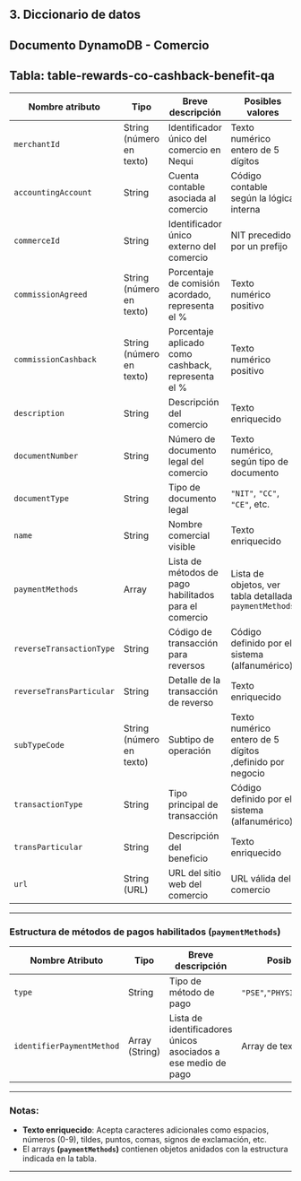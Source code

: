 ## 3. Diccionario de datos

## Documento DynamoDB - Comercio

## Tabla: table-rewards-co-cashback-benefit-qa

| **Nombre atributo**      | **Tipo**                 | **Breve descripción**                                 | **Posibles valores**                                     | **Ejemplo**                 |
| ------------------------ | ------------------------ | ----------------------------------------------------- | -------------------------------------------------------- | --------------------------- |
| `merchantId`             | String (número en texto) | Identificador único del comercio en Nequi             | Texto numérico entero de 5 dígitos                       | `"17088"`                   |
| `accountingAccount`      | String                   | Cuenta contable asociada al comercio                  | Código contable según la lógica interna                  | `"BD000002COP5PAGB"`        |
| `commerceId`             | String                   | Identificador único externo del comercio              | NIT precedido por un prefijo                             | `"NIT_900157926"`           |
| `commissionAgreed`       | String (número en texto) | Porcentaje de comisión acordado, representa el %      | Texto numérico positivo                                  | `"10"`                      |
| `commissionCashback`     | String (número en texto) | Porcentaje aplicado como cashback, representa el %    | Texto numérico positivo                                  | `"5"`                       |
| `description`            | String                   | Descripción del comercio                              | Texto enriquecido                                        | `"Mascotas"`                |
| `documentNumber`         | String                   | Número de documento legal del comercio                | Texto numérico, según tipo de documento                  | `"900157926"`               |
| `documentType`           | String                   | Tipo de documento legal                               | `"NIT"`, `"CC"`, `"CE"`, etc.                            | `"NIT"`                     |
| `name`                   | String                   | Nombre comercial visible                              | Texto enriquecido                                        | `"Kanu Pets"`               |
| `paymentMethods`         | Array                    | Lista de métodos de pago habilitados para el comercio | Lista de objetos, ver tabla detallada: `paymentMethods`  | `[{...}]`                   |
| `reverseTransactionType` | String                   | Código de transacción para reversos                   | Código definido por el sistema (alfanumérico)            | `"X020"`                    |
| `reverseTransParticular` | String                   | Detalle de la transacción de reverso                  | Texto enriquecido                                        | `"Reverso Beneficio Nequi"` |
| `subTypeCode`            | String (número en texto) | Subtipo de operación                                  | Texto numérico entero de 5 dígitos ,definido por negocio | `"10010"`                   |
| `transactionType`        | String                   | Tipo principal de transacción                         | Código definido por el sistema (alfanumérico)            | `"R008"`                    |
| `transParticular`        | String                   | Descripción del beneficio                             | Texto enriquecido                                        | `"Beneficio Nequi"`         |
| `url`                    | String (URL)             | URL del sitio web del comercio                        | URL válida del comercio                                  | `"https://www.kanu.pet/"`   |

---

### Estructura de métodos de pagos habilitados (`paymentMethods`)

| **Nombre Atributo**       | **Tipo**       | **Breve descripción**                                         | **Posibles Valores**               | **Ejemplo**                      |
| ------------------------- | -------------- | ------------------------------------------------------------- | ---------------------------------- | -------------------------------- |
| `type`                    | String         | Tipo de método de pago                                        | `"PSE"`,`"PHYSICAL_CARD"`,`"APIS"` | `"PSE"`                          |
| `identifierPaymentMethod` | Array (String) | Lista de identificadores únicos asociados a ese medio de pago | Array de texto alfanumérico        | `["identifier1", "identifier2"]` |

---

### Notas:

- **Texto enriquecido**: Acepta caracteres adicionales como espacios, números (0-9), tildes, puntos, comas, signos de exclamación, etc.
- El arrays **(`paymentMethods`)** contienen objetos anidados con la estructura indicada en la tabla.

---
